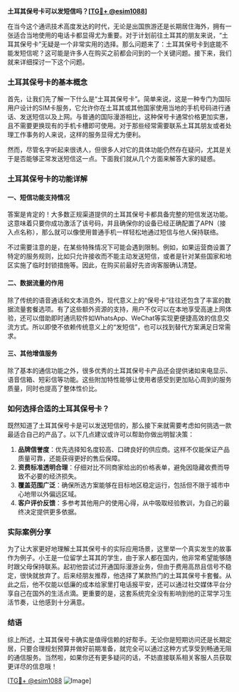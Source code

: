 **土耳其保号卡可以发短信吗？[[TG💪+ @esim1088](https://t.me/s/esim1088)]**

在当今这个通讯技术高度发达的时代，无论是出国旅游还是长期居住海外，拥有一张适合当地使用的电话卡都显得尤为重要。对于计划前往土耳其的朋友来说，“土耳其保号卡”无疑是一个非常实用的选择。那么问题来了：土耳其保号卡到底能不能发短信呢？这可能是许多人在购买之前都会问到的一个关键问题。接下来，我们就来详细探讨一下这个问题。

### 土耳其保号卡的基本概念

首先，让我们先了解一下什么是“土耳其保号卡”。简单来说，这是一种专门为国际用户设计的SIM卡服务，它允许你在土耳其或其他国家使用当地的手机号码进行通话、发送短信以及上网。与普通的国际漫游相比，这种保号卡通常价格更加实惠，且不需要更换现有的手机卡槽即可使用。对于那些经常需要联系土耳其朋友或者处理工作事务的人来说，这样的服务显得尤为便利。

然而，尽管名字听起来很诱人，但很多人对它的具体功能仍然存在疑问，尤其是关于是否能够正常发送短信这一点。下面我们就从几个方面来解答大家的疑惑。

### 土耳其保号卡的功能详解

#### 一、短信功能支持情况

答案是肯定的！大多数正规渠道提供的土耳其保号卡都具备完整的短信发送功能。这意味着只要你成功激活了该号码，并且确保你的设备已经正确配置了APN（接入点名称），那么就可以像使用普通手机一样轻松地通过短信与他人保持联络。

不过需要注意的是，在某些特殊情况下可能会遇到限制。例如，如果运营商设置了特定的服务规则，比如只允许接收而不能主动发送短信，或者是针对某些国家和地区实施了临时封锁措施等。因此，在购买前最好先咨询客服确认清楚。

#### 二、数据流量的作用

除了传统的语音通话和文本消息外，现代意义上的“保号卡”往往还包含了丰富的数据流量套餐选项。有了这些额外资源的支持，用户不仅可以在本地享受高速上网体验，还可以借助即时通讯软件如WhatsApp、WeChat等实现更便捷高效的信息交流方式。所以即使不依赖传统意义上的“发短信”，也可以找到替代方案满足日常需求。

#### 三、其他增值服务

除了基本的通信功能之外，很多优秀的土耳其保号卡产品还会提供诸如来电显示、语音信箱、短彩信等功能。这些附加特性能够让使用者感受到更加贴心周到的服务质量，同时也提高了整体性价比。

### 如何选择合适的土耳其保号卡？

既然知道了土耳其保号卡是可以发送短信的，那么接下来就需要考虑如何挑选一款最适合自己的产品了。以下几点建议或许可以帮助你做出明智决策：

1. **品牌信誉度**：优先选择知名度较高、口碑良好的供应商。这样不仅能保证产品质量可靠，还能获得更好的售后保障。
2. **资费标准透明合理**：仔细对比不同商家给出的价格表单，避免因隐藏收费而导致不必要的经济损失。
3. **覆盖范围广泛**：确保所选方案能够在目标地区稳定运行，包括但不限于城市中心地带以外偏远区域。
4. **客户评价反馈**：多参考其他用户的使用心得，从中吸取经验教训，为自己的最终决定提供更多依据。

### 实际案例分享

为了让大家更好地理解土耳其保号卡的实际应用场景，这里举一个真实发生的故事作为例子。小王是一位留学土耳其的学生，由于家人都在国内，他非常希望能够随时跟父母保持联系。起初他尝试过开通国际漫游业务，但由于费用高昂且信号不稳定，很快就放弃了。后来经朋友推荐，他选择了某款热门的土耳其保号卡套餐。从此之后，他不仅能以低廉的成本给家里打电话报平安，还可以通过社交媒体平台分享自己在国外的生活点滴。更重要的是，这套系统完全没有影响到他的正常学习生活节奏，让他感到十分满意。

### 结语

综上所述，土耳其保号卡确实是值得信赖的好帮手。无论你是短期访问还是长期定居，只要合理规划预算并做好前期准备，就完全可以通过这种方式享受到畅通无阻的通信服务。当然啦，如果你还有更多疑问的话，不妨直接联系相关客服人员获取更详尽的信息哦！

[[TG💪+ @esim1088](https://t.me/s/esim1088) ![Image](https://i.postimg.cc/4NQfJmqS/Snipaste-2025-05-13-00-14-12.png)]